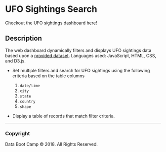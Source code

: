 # UFO Sightings Search

Checkout the UFO sightings dashboard [here!](https://angang-li.github.io/ufo-sightings/)

## Description

The web dashboard dynamically filters and displays UFO sightings data based upon a [provided dataset](static/js/data.js). Languages used: JavaScript, HTML, CSS, and D3.js.

- Set multiple filters and search for UFO sightings using the following criteria based on the table columns

  1. `date/time`
  2. `city`
  3. `state`
  4. `country`
  5. `shape`

- Display a table of records that match filter criteria.

- - -

### Copyright

Data Boot Camp © 2018. All Rights Reserved.

